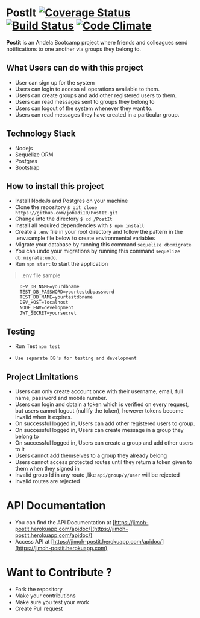 # PostIt [![Coverage Status](https://coveralls.io/repos/github/johadi10/PostIt/badge.svg?branch=group-routes-develop)](https://coveralls.io/github/johadi10/PostIt?branch=group-routes-develop) [![Build Status](https://travis-ci.org/johadi10/PostIt.svg?branch=master)](https://travis-ci.org/johadi10/PostIt) [![Code Climate](https://codeclimate.com/github/johadi10/PostIt/badges/gpa.svg)](https://codeclimate.com/github/johadi10/PostIt)


**Postit** is an Andela Bootcamp project where friends and colleagues send notifications to one another via groups they belong to.

## What Users can do with this project

* User can sign up for the system
* Users can login to access all operations available to them.
* Users can create groups and add other registered users to them.
* Users can read messages sent to groups they belong to
* Users can logout of the system whenever they want to.
* Users can read messages they have created in a particular group.

## Technology Stack
* Nodejs
* Sequelize ORM
* Postgres
* Bootstrap

## How to install this project

-   Install NodeJs and Postgres on your machine
-   Clone the repository `$ git clone https://github.com/johadi10/PostIt.git`
-   Change into the directory `$ cd /PostIt`
-   Install all required dependencies with `$ npm install`
-   Create a `.env` file in your root directory and follow the pattern in the .env.sample file below to create environmental variables
-   Migrate your database by running this command `sequelize db:migrate`
-   You can undo your migrations by running this command `sequelize db:migrate:undo`.
-   Run `npm start` to start the application

>   .env file sample
```DEV_DB_PASSWORD=yourpassword
     DEV_DB_NAME=yourdbname
     TEST_DB_PASSWORD=yourtestdbpassword
     TEST_DB_NAME=yourtestdbname
     DEV_HOST=localhost
     NODE_ENV=development
     JWT_SECRET=yoursecret 
```
   
## Testing
-   Run Test `npm test`

-   `Use separate DB's for testing and development`

##  Project Limitations
  * Users can only create account once with their username, email, full name, password and mobile number.
  * Users can login and obtain a token which is verified on every request, but users cannot logout (nullify the token), however tokens
  become invalid when it expires.
  * On successful logged in, Users can add other registered users to group.
  * On successful logged in, Users can create message in a group they belong to
  * On successful logged in, Users can create a group and add other users to it
  * Users cannot add themselves to a group they already belong
  * Users cannot access protected routes until they return a token given to them when they signed in
  * Invalid group Id in any route ,like `api/group/y/user` will be rejected
  * Invalid routes are rejected
  
  # API Documentation
  * You can find the API Documentation at [https://jimoh-postit.herokuapp.com/apidoc/](https://jimoh-postit.herokuapp.com/apidoc/)
  * Access API at [https://jimoh-postit.herokuapp.com/apidoc/](https://jimoh-postit.herokuapp.com)
  
  # Want to Contribute ?
  * Fork the repository
  * Make your contributions
  * Make sure you test your work
  * Create Pull request 
